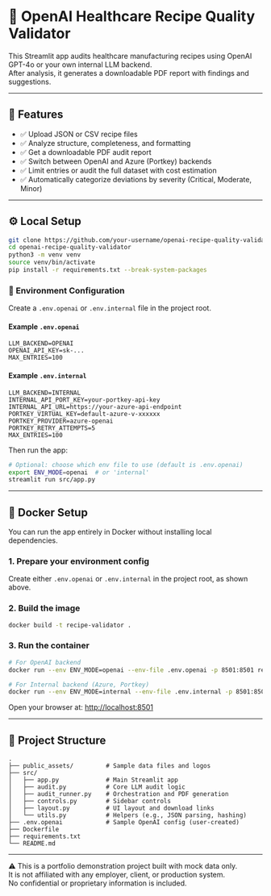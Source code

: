 # 🧪 OpenAI Healthcare Recipe Quality Validator

This Streamlit app audits healthcare manufacturing recipes using OpenAI GPT-4o or your own internal LLM backend.  
After analysis, it generates a downloadable PDF report with findings and suggestions.

---

## 🚀 Features

- ✅ Upload JSON or CSV recipe files
- ✅ Analyze structure, completeness, and formatting
- ✅ Get a downloadable PDF audit report
- ✅ Switch between OpenAI and Azure (Portkey) backends
- ✅ Limit entries or audit the full dataset with cost estimation
- ✅ Automatically categorize deviations by severity (Critical, Moderate, Minor)

---

## ⚙️ Local Setup

```bash
git clone https://github.com/your-username/openai-recipe-quality-validator.git
cd openai-recipe-quality-validator
python3 -m venv venv
source venv/bin/activate
pip install -r requirements.txt --break-system-packages
```

### 🔐 Environment Configuration

Create a `.env.openai` or `.env.internal` file in the project root.

#### Example `.env.openai`

```env
LLM_BACKEND=OPENAI
OPENAI_API_KEY=sk-...
MAX_ENTRIES=100
```

#### Example `.env.internal`

```env
LLM_BACKEND=INTERNAL
INTERNAL_API_PORT_KEY=your-portkey-api-key
INTERNAL_API_URL=https://your-azure-api-endpoint
PORTKEY_VIRTUAL_KEY=default-azure-v-xxxxxx
PORTKEY_PROVIDER=azure-openai
PORTKEY_RETRY_ATTEMPTS=5
MAX_ENTRIES=100
```

Then run the app:

```bash
# Optional: choose which env file to use (default is .env.openai)
export ENV_MODE=openai  # or 'internal'
streamlit run src/app.py
```

---

## 🐳 Docker Setup

You can run the app entirely in Docker without installing local dependencies.

### 1. Prepare your environment config

Create either `.env.openai` or `.env.internal` in the project root, as shown above.

### 2. Build the image

```bash
docker build -t recipe-validator .
```

### 3. Run the container

```bash
# For OpenAI backend
docker run --env ENV_MODE=openai --env-file .env.openai -p 8501:8501 recipe-validator

# For Internal backend (Azure, Portkey)
docker run --env ENV_MODE=internal --env-file .env.internal -p 8501:8501 recipe-validator
```

Open your browser at: [http://localhost:8501](http://localhost:8501)

---

## 📁 Project Structure

```
.
├── public_assets/         # Sample data files and logos
├── src/
│   ├── app.py             # Main Streamlit app
│   ├── audit.py           # Core LLM audit logic
│   ├── audit_runner.py    # Orchestration and PDF generation
│   ├── controls.py        # Sidebar controls
│   ├── layout.py          # UI layout and download links
│   └── utils.py           # Helpers (e.g., JSON parsing, hashing)
├── .env.openai            # Sample OpenAI config (user-created)
├── Dockerfile
├── requirements.txt
└── README.md
```

---

⚠️ This is a portfolio demonstration project built with mock data only.  
It is not affiliated with any employer, client, or production system.  
No confidential or proprietary information is included.